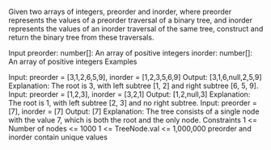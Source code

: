 Given two arrays of integers, preorder and inorder, where preorder represents the values of a preorder traversal of a binary tree, and inorder represents the values of an inorder traversal of the same tree, construct and return the binary tree from these traversals.

Input
preorder: number[]: An array of positive integers
inorder: number[]: An array of positive integers
Examples

Input: preorder = [3,1,2,6,5,9], inorder = [1,2,3,5,6,9]
Output: [3,1,6,null,2,5,9]
Explanation: The root is 3, with left subtree [1, 2] and right subtree [6, 5, 9].
Input: preorder = [1,2,3], inorder = [3,2,1]
Output: [1,2,null,3]
Explanation: The root is 1, with left subtree [2, 3] and no right subtree.
Input: preorder = [7], inorder = [7]
Output: [7]
Explanation: The tree consists of a single node with the value 7, which is both the root and the only node.
Constraints
1 <= Number of nodes <= 1000
1 <= TreeNode.val <= 1,000,000
preorder and inorder contain unique values
